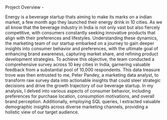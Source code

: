 Project Overview -

Energy is a beverage startup thats aiming to make its marks on a indian market, a few month ago they launched their energy drink
in 10 cities. As we all know that the beverage industry in India is not only vast but also fiercely competitive, with consumers constantly seeking innovative products that align with their preferences and 
lifestyles. Understanding these dynamics, the marketing team of our startup embarked on a journey to gain deeper insights into consumer behavior and preferences, 
with the ultimate goal of enhancing brand awareness, capturing market share, and refining product development strategies.
To achieve this objective, the team conducted a comprehensive survey across 10 key cities in India, garnering valuable feedback from a substantial pool of 10,000 respondents. 
This data treasure trove was then entrusted to me, Peter Pandey, a marketing data analyst, to transform raw survey data into actionable insights that could steer strategic 
decisions and drive the growth trajectory of our beverage startup.
In my analysis, I delved into various aspects of consumer behavior, including preferences for purchase location, consumption motivations, and overall brand perception. 
Additionally, employing SQL queries, I extracted valuable demographic insights across diverse marketing channels, providing a holistic view of our target audience.
